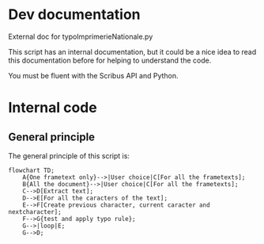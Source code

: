 # Dev documentation

External doc for typoImprimerieNationale.py

This script has an internal documentation, but it could be a nice idea to read this documentation before for helping to understand the code.

You must be fluent with the Scribus API and Python.

# Internal code

## General principle

The general principle of this script is:

```mermaid
flowchart TD;
	A{One frametext only}-->|User choice|C[For all the frametexts];
	B{All the document}-->|User choice|C[For all the frametexts];
	C-->D[Extract text];
	D-->E[For all the caracters of the text];
	E-->F[Create previous character, current caracter and nextcharacter];
	F-->G{test and apply typo rule};
	G-->|loop|E;
	G-->D;
```
